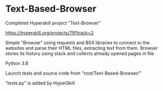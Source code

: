 # Text-Based-Browser
Completed Hyperskill project "Text-Browser"

https://hyperskill.org/projects/79?track=2

Simple "Browser" using requests and BS4 libraries to connect to the websites and parse their HTML files, extracting text from them. Browser stores its history using stack and collects already opened pages in file

Python 3.8

Launch tests and source code from "root/Text-Based-Browser/"

"tests.py" is added by HyperSkill


